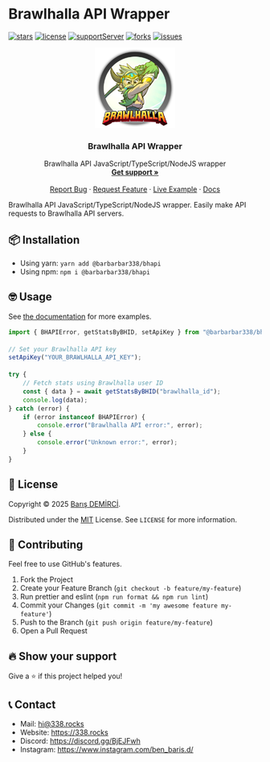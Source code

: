 # Brawlhalla API Wrapper

[![stars](https://img.shields.io/github/stars/barbarbar338/bhapi?color=yellow&logo=github&style=for-the-badge)](https://github.com/barbarbar338/bhapi)
[![license](https://img.shields.io/github/license/barbarbar338/bhapi?logo=github&style=for-the-badge)](https://github.com/barbarbar338/bhapi)
[![supportServer](https://img.shields.io/discord/711995199945179187?color=7289DA&label=Support&logo=discord&style=for-the-badge)](https://discord.gg/BjEJFwh)
[![forks](https://img.shields.io/github/forks/barbarbar338/bhapi?color=green&logo=github&style=for-the-badge)](https://github.com/barbarbar338/bhapi)
[![issues](https://img.shields.io/github/issues/barbarbar338/bhapi?color=red&logo=github&style=for-the-badge)](https://github.com/barbarbar338/bhapi)

<p align="center">
  <img src="https://raw.githubusercontent.com/barbarbar338/bh-open-api/refs/heads/main/frontend/public/logo512.png" alt="Logo" width="160" height="160" />
  <h3 align="center">Brawlhalla API Wrapper</h3>

  <p align="center">
    Brawlhalla API JavaScript/TypeScript/NodeJS wrapper
    <br />
    <a href="https://discord.gg/BjEJFwh"><strong>Get support »</strong></a>
    <br />
    <br />
    <a href="https://github.com/barbarbar338/bhapi/issues">Report Bug</a>
    ·
    <a href="https://github.com/barbarbar338/bhapi/issues">Request Feature</a>
    ·
    <a href="https://bhapi.338.rocks">Live Example</a>
    ·
    <a href="https://barbarbar338.github.io/bhapi">Docs</a>
  </p>
</p>

Brawlhalla API JavaScript/TypeScript/NodeJS wrapper. Easily make API requests to Brawlhalla API servers.

## 📦 Installation

- Using yarn: `yarn add @barbarbar338/bhapi`
- Using npm: `npm i @barbarbar338/bhapi`

## 🤓 Usage

See [the documentation](https://barbarbar338.github.io/bhapi) for more examples.

```js
import { BHAPIError, getStatsByBHID, setApiKey } from "@barbarbar338/bhapi";

// Set your Brawlhalla API key
setApiKey("YOUR_BRAWLHALLA_API_KEY");

try {
	// Fetch stats using Brawlhalla user ID
	const { data } = await getStatsByBHID("brawlhalla_id");
	console.log(data);
} catch (error) {
	if (error instanceof BHAPIError) {
		console.error("Brawlhalla API error:", error);
	} else {
		console.error("Unknown error:", error);
	}
}
```

## 📄 License

Copyright © 2025 [Barış DEMİRCİ](https://github.com/barbarbar338).

Distributed under the [MIT](https://mit-license.org/) License. See `LICENSE` for more information.

## 🧦 Contributing

Feel free to use GitHub's features.

1. Fork the Project
2. Create your Feature Branch (`git checkout -b feature/my-feature`)
3. Run prettier and eslint (`npm run format && npm run lint`)
4. Commit your Changes (`git commit -m 'my awesome feature my-feature'`)
5. Push to the Branch (`git push origin feature/my-feature`)
6. Open a Pull Request

## 🔥 Show your support

Give a ⭐️ if this project helped you!

## 📞 Contact

- Mail: <hi@338.rocks>
- Website: <https://338.rocks>
- Discord: <https://discord.gg/BjEJFwh>
- Instagram: <https://www.instagram.com/ben_baris.d/>
